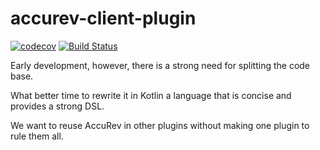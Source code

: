 # accurev-client-plugin
[![codecov](https://codecov.io/gh/WiMills/accurev-client-plugin/branch/master/graph/badge.svg)](https://codecov.io/gh/WiMills/accurev-client-plugin)
[![Build Status](https://travis-ci.org/WiMills/accurev-client-plugin.svg?branch=master)](https://travis-ci.org/WiMills/accurev-client-plugin)

Early development, however, there is a strong need for splitting the code base.

What better time to rewrite it in Kotlin a language that is concise and provides a strong DSL.

We want to reuse AccuRev in other plugins without making one plugin to rule them all.
